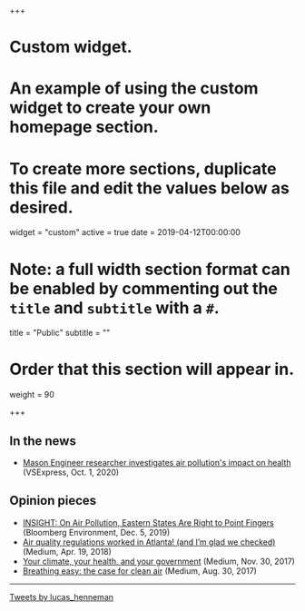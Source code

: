 +++
# Custom widget.
# An example of using the custom widget to create your own homepage section.
# To create more sections, duplicate this file and edit the values below as desired.
widget = "custom"
active = true
date = 2019-04-12T00:00:00

# Note: a full width section format can be enabled by commenting out the `title` and `subtitle` with a `#`.
title = "Public"
subtitle = ""

# Order that this section will appear in.
weight = 90

+++
## In the news
- [Mason Engineer researcher investigates air pollution's impact on health](https://volgenau.gmu.edu/news/588781) (VSExpress, Oct. 1, 2020)

## Opinion pieces

- [INSIGHT: On Air Pollution, Eastern States Are Right to Point Fingers](https://news.bloombergenvironment.com/environment-and-energy/insight-on-air-pollution-eastern-states-are-right-to-point-fingers) (Bloomberg Environment, Dec. 5, 2019)
- [Air quality regulations worked in Atlanta! (and I’m glad we checked)](https://medium.com/@lukehenneman/air-quality-regulations-worked-in-atlanta-but-im-glad-we-checked-5afa7ee73794) (Medium, Apr. 19, 2018)
- [Your climate, your health, and your government](https://medium.com/@lukehenneman/your-climate-your-health-and-your-government-a03b69c05352) (Medium, Nov. 30, 2017)
- [Breathing easy: the case for clean air](https://medium.com/@lukehenneman/breathing-easy-the-case-for-clean-air-d9f3dd6efe9b) (Medium, Aug. 30, 2017)

***

<a class="twitter-timeline" data-height="300" href="https://twitter.com/lucas_henneman?ref_src=twsrc%5Etfw">
  Tweets by lucas_henneman
  </a> <script async src="https://platform.twitter.com/widgets.js" charset="utf-8"></script>



